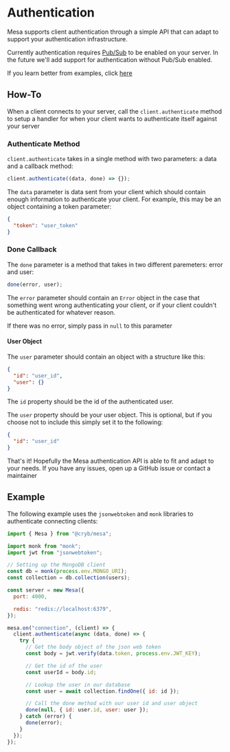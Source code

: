 # Authentication

Mesa supports client authentication through a simple API that can adapt to
support your authentication infrastructure.

Currently authentication requires [Pub/Sub](./pubsub.md) to be enabled on your
server. In the future we'll add support for authentication without Pub/Sub
enabled.

If you learn better from examples, click [here](#example)

## How-To

When a client connects to your server, call the `client.authenticate` method to
setup a handler for when your client wants to authenticate itself against your
server

### Authenticate Method

`client.authenticate` takes in a single method with two parameters: a data and a
callback method:

```js
client.authenticate((data, done) => {});
```

The `data` parameter is data sent from your client which should contain enough
information to authenticate your client. For example, this may be an object
containing a token parameter:

```json
{
  "token": "user_token"
}
```

### Done Callback

The `done` parameter is a method that takes in two different paremeters: error
and user:

```js
done(error, user);
```

The `error` parameter should contain an `Error` object in the case that
something went wrong authenticating your client, or if your client couldn't be
authenticated for whatever reason.

If there was no error, simply pass in `null` to this parameter

#### User Object

The `user` parameter should contain an object with a structure like this:

```json
{
  "id": "user_id",
  "user": {}
}
```

The `id` property should be the id of the authenticated user.

The `user` property should be your user object. This is optional, but if you
choose not to include this simply set it to the following:

```json
{
  "id": "user_id"
}
```

That's it! Hopefully the Mesa authentication API is able to fit and adapt to
your needs. If you have any issues, open up a GitHub issue or contact a
maintainer

## Example

The following example uses the `jsonwebtoken` and `monk` libraries to
authenticate connecting clients:

```js
import { Mesa } from "@cryb/mesa";

import monk from "monk";
import jwt from "jsonwebtoken";

// Setting up the MongoDB client
const db = monk(process.env.MONGO_URI);
const collection = db.collection(users);

const server = new Mesa({
  port: 4000,

  redis: "redis://localhost:6379",
});

mesa.on("connection", (client) => {
  client.authenticate(async (data, done) => {
    try {
      // Get the body object of the json web token
      const body = jwt.verify(data.token, process.env.JWT_KEY);

      // Get the id of the user
      const userId = body.id;

      // Lookup the user in our database
      const user = await collection.findOne({ id: id });

      // Call the done method with our user id and user object
      done(null, { id: user.id, user: user });
    } catch (error) {
      done(error);
    }
  });
});
```
